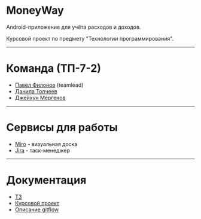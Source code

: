 # MoneyWay
Android-приложение для учёта расходов и доходов.

Курсовой проект по предмету "Технологии программирования".

<hr>

# Команда (ТП-7-2)
<ul>
  <li><a href="https://vk.com/p.filonov10" target="_blank">Павел Филонов</a> (teamlead)</li>
  <li><a href="https://vk.com/yakmush" target="_blank">Данила Толчеев</a></li>
  <li><a href="https://vk.com/mergenov98" target="_blank">Джейхун Мергенов</a></li>
</ul>

<hr>

# Сервисы для работы
<ul>
  <li><a href="https://miro.com/app/board/uXjVOI9Iq6A=/?invite_link_id=953018054133" target="_blank">Miro</a> - визуальная доска</li>
  <li><a href="https://money-way.atlassian.net/jira/software/projects/MW/boards/1" target="_blank">Jira</a> - таск-менеджер</li>
</ul>

<hr>

# Документация
<ul>
  <li><a href="https://github.com/PavelFilonov/moneyway/blob/main/docs/ТЗ.pdf" target="_blank">ТЗ</a></li>
  <li><a href="https://github.com/PavelFilonov/moneyway/blob/main/docs/Курсовой%20проект.pdf" target="_blank">Курсовой проект</a></li>
  <li><a href="https://github.com/PavelFilonov/moneyway/blob/main/docs/Gitflow.pdf" target="_blank">Описание gitflow</a></li>
</ul>

